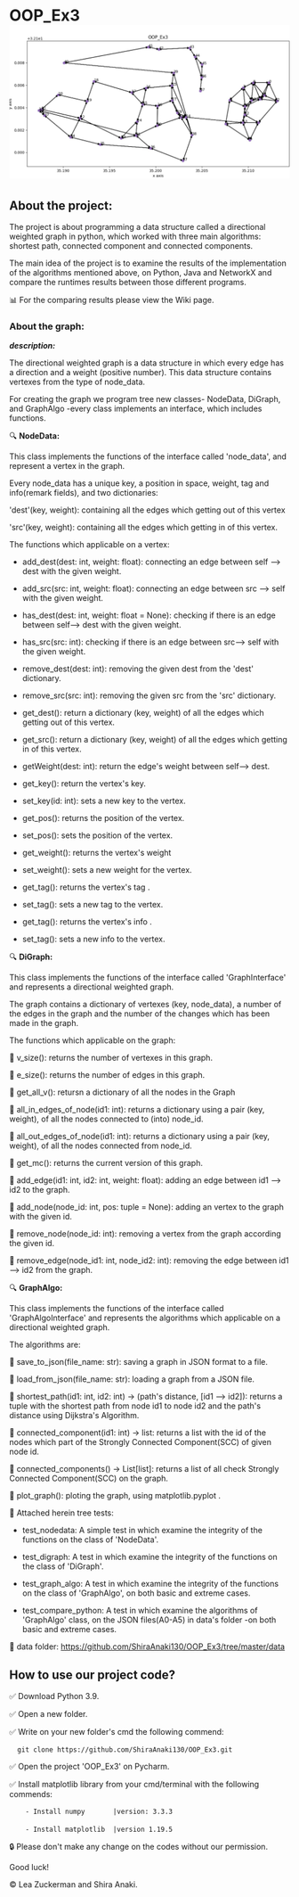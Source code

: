 # OOP_Ex3 ![](data/oop3.jpg)

## About the project:

The project is about programming a data structure called a directional weighted graph in python, which worked with three main algorithms: shortest path, connected component and connected components.

The main idea of the project is to examine the results of the implementation of the algorithms mentioned above, on Python, Java and NetworkX and compare the runtimes results between those different programs.

:bar_chart: For the comparing results please view the Wiki page.


### About the graph:

***description:***

The directional weighted graph is a data structure in which every edge has a direction and a weight (positive number).
This data structure contains vertexes from the type of node_data.

For creating the graph we program tree new classes-  NodeData, DiGraph, and GraphAlgo -every class implements an interface, which includes functions.

:mag: **NodeData:**

This class implements the functions of the interface called 'node_data', and represent a vertex in the graph.

Every node_data has a unique key, a position in space, weight, tag and info(remark fields), and two dictionaries:

'dest'(key, weight): containing all the edges which getting out of this vertex

'src'(key, weight): containing all the edges which getting in of this vertex.

The functions which applicable on a vertex:

- add_dest(dest: int, weight: float): connecting an edge between self --> dest with the given weight.

- add_src(src: int, weight: float): connecting an edge between src --> self with the given weight. 

- has_dest(dest: int, weight: float = None): checking if there is an  edge between self--> dest with the given weight.

- has_src(src: int): checking if there is an edge between src--> self with the given weight.

- remove_dest(dest: int): removing the given dest from the 'dest' dictionary.

- remove_src(src: int): removing the given src from the 'src' dictionary.

- get_dest(): return a dictionary (key, weight) of all the edges which getting out of this vertex.

- get_src(): return a dictionary (key, weight) of all the edges which getting in of this vertex.

- getWeight(dest: int): return the edge's weight between  self--> dest.

- get_key(): return the vertex's key.

- set_key(id: int): sets a new key to the vertex.

- get_pos(): returns the position of the vertex.

- set_pos(): sets the position of the vertex.

- get_weight(): returns the vertex's weight

- set_weight(): sets a new weight for the vertex.

- get_tag(): returns the vertex's tag .

- set_tag(): sets a new tag to the vertex.

- get_tag(): returns the vertex's info .

- set_tag(): sets a new info to the vertex.

:mag: **DiGraph:**

This class implements the functions of the interface called 'GraphInterface' and represents a directional weighted graph.

The graph contains a dictionary of vertexes (key, node_data), a number of the edges in the graph and the number of the changes which has been made in the graph.

The functions which applicable on the graph:

:small_orange_diamond: v_size(): returns the number of vertexes in this graph.
     
:small_orange_diamond: e_size(): returns the number of edges in this graph.
 
:small_orange_diamond: get_all_v(): retursn a dictionary of all the nodes in the Graph
       
:small_orange_diamond: all_in_edges_of_node(id1: int): returns a dictionary using a pair (key, weight), of all the nodes connected to (into) node_id.
       
:small_orange_diamond: all_out_edges_of_node(id1: int): returns a dictionary using a pair (key, weight), of all the nodes connected from node_id.
       
:small_orange_diamond: get_mc(): returns the current version of this graph.
       
:small_orange_diamond: add_edge(id1: int, id2: int, weight: float): adding an edge between id1 --> id2 to the graph.
     
:small_orange_diamond: add_node(node_id: int, pos: tuple = None): adding an vertex to the graph with the given id.
        
:small_orange_diamond: remove_node(node_id: int): removing a vertex from the graph according the given id.
       
:small_orange_diamond: remove_edge(node_id1: int, node_id2: int): removing the edge between id1 --> id2 from the graph.

:mag: **GraphAlgo:**

This class implements the functions of the interface called 'GraphAlgoInterface' and represents the algorithms which applicable on a directional weighted graph.

The algorithms are:

:small_blue_diamond: save_to_json(file_name: str): saving a graph in JSON format to a file.

:small_blue_diamond: load_from_json(file_name: str): loading a graph from a JSON file.

:small_blue_diamond: shortest_path(id1: int, id2: int) -> (path's distance, [id1 --> id2]): returns a tuple with the shortest path from node id1 to node id2 and the path's distance using Dijkstra's Algorithm.

:small_blue_diamond: connected_component(id1: int) -> list: returns a list with the id of the nodes which part of the Strongly Connected Component(SCC) of given node id.

:small_blue_diamond: connected_components() -> List[list]: returns a list of all check Strongly Connected Component(SCC) on the graph.

:small_blue_diamond: plot_graph(): ploting the graph, using matplotlib.pyplot .

:pushpin: Attached herein tree tests:

- test_nodedata: A simple test in which examine the integrity of the functions on  the class of 'NodeData'. 

- test_digraph: A test in which examine the integrity of the functions on the class of 'DiGraph'.
  
- test_graph_algo: A test  in which examine the integrity of the functions on the class of 'GraphAlgo', on both basic and extreme cases.

- test_compare_python: A test in which examine the algorithms of 'GraphAlgo' class, on the JSON files(A0-A5) in data's folder -on both basic and extreme cases.

:file_folder: data folder: https://github.com/ShiraAnaki130/OOP_Ex3/tree/master/data 


## How to use our project code?

:white_check_mark: Download Python 3.9.

:white_check_mark: Open a new folder.
  
:white_check_mark: Write on your new folder's cmd the following commend: 

      git clone https://github.com/ShiraAnaki130/OOP_Ex3.git
  
:white_check_mark: Open the project 'OOP_Ex3' on Pycharm.

:white_check_mark: Install matplotlib library from your cmd/terminal with the following commends:
  
        - Install numpy       |version: 3.3.3

        - Install matplotlib  |version 1.19.5
  


:lock: Please don't make any change on the codes without our permission.

Good luck!

:copyright: Lea Zuckerman and Shira Anaki.






